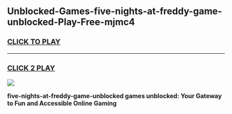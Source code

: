 
## Unblocked-Games-five-nights-at-freddy-game-unblocked-Play-Free-mjmc4
<h3>
<a href="https://premium76.site?title=five-nights-at-freddy-game-unblocked&ref=20M">CLICK TO PLAY</a></h3>
<hr>

<h3>
<a href="https://premium76.site?title=five-nights-at-freddy-game-unblocked&ref=20M">CLICK 2 PLAY</a>
  
</h3>

<a href="https://premium76.site?title=five-nights-at-freddy-game-unblocked&ref=19M"><img src="https://clearcache.store/games.png"></a>


**five-nights-at-freddy-game-unblocked games unblocked: Your Gateway to Fun and Accessible Online Gaming**

